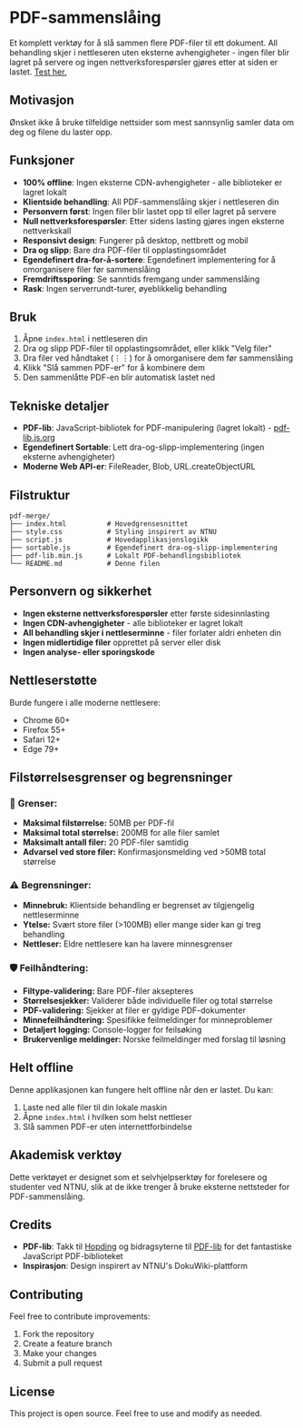 # PDF-sammenslåing
Et komplett verktøy for å slå sammen flere PDF-filer til ett dokument. All behandling skjer i nettleseren uten eksterne avhengigheter - ingen filer blir lagret på servere og ingen nettverksforespørsler gjøres etter at siden er lastet. [Test her.](https://mohandtest.github.io/pdf-merger/)

## Motivasjon
Ønsket ikke å bruke tilfeldige nettsider som mest sannsynlig samler data om deg og filene du laster opp.

## Funksjoner

- **100% offline**: Ingen eksterne CDN-avhengigheter - alle biblioteker er lagret lokalt
- **Klientside behandling**: All PDF-sammenslåing skjer i nettleseren din
- **Personvern først**: Ingen filer blir lastet opp til eller lagret på servere
- **Null nettverksforespørsler**: Etter sidens lasting gjøres ingen eksterne nettverkskall
- **Responsivt design**: Fungerer på desktop, nettbrett og mobil
- **Dra og slipp**: Bare dra PDF-filer til opplastingsområdet
- **Egendefinert dra-for-å-sortere**: Egendefinert implementering for å omorganisere filer før sammenslåing
- **Fremdriftssporing**: Se sanntids fremgang under sammenslåing
- **Rask**: Ingen serverrundt-turer, øyeblikkelig behandling

## Bruk

1. Åpne `index.html` i nettleseren din
2. Dra og slipp PDF-filer til opplastingsområdet, eller klikk "Velg filer"
3. Dra filer ved håndtaket (⋮⋮) for å omorganisere dem før sammenslåing
4. Klikk "Slå sammen PDF-er" for å kombinere dem
5. Den sammenlåtte PDF-en blir automatisk lastet ned

## Tekniske detaljer

- **PDF-lib**: JavaScript-bibliotek for PDF-manipulering (lagret lokalt) - [pdf-lib.js.org](https://pdf-lib.js.org/)
- **Egendefinert Sortable**: Lett dra-og-slipp-implementering (ingen eksterne avhengigheter)
- **Moderne Web API-er**: FileReader, Blob, URL.createObjectURL

## Filstruktur

```
pdf-merge/
├── index.html          # Hovedgrensesnittet
├── style.css           # Styling inspirert av NTNU
├── script.js           # Hovedapplikasjonslogikk
├── sortable.js         # Egendefinert dra-og-slipp-implementering
├── pdf-lib.min.js      # Lokalt PDF-behandlingsbibliotek
└── README.md           # Denne filen
```

## Personvern og sikkerhet

- **Ingen eksterne nettverksforespørsler** etter første sidesinnlasting
- **Ingen CDN-avhengigheter** - alle biblioteker er lagret lokalt
- **All behandling skjer i nettleserminne** - filer forlater aldri enheten din
- **Ingen midlertidige filer** opprettet på server eller disk
- **Ingen analyse- eller sporingskode**

## Nettleserstøtte

Burde fungere i alle moderne nettlesere:
- Chrome 60+
- Firefox 55+
- Safari 12+
- Edge 79+

## Filstørrelsesgrenser og begrensninger

### 📏 **Grenser:**
- **Maksimal filstørrelse:** 50MB per PDF-fil
- **Maksimal total størrelse:** 200MB for alle filer samlet
- **Maksimalt antall filer:** 20 PDF-filer samtidig
- **Advarsel ved store filer:** Konfirmasjonsmelding ved >50MB total størrelse

### ⚠️ **Begrensninger:**
- **Minnebruk:** Klientside behandling er begrenset av tilgjengelig nettleserminne
- **Ytelse:** Svært store filer (>100MB) eller mange sider kan gi treg behandling
- **Nettleser:** Eldre nettlesere kan ha lavere minnesgrenser

### 🛡️ **Feilhåndtering:**
- **Filtype-validering:** Bare PDF-filer aksepteres
- **Størrelsesjekker:** Validerer både individuelle filer og total størrelse
- **PDF-validering:** Sjekker at filer er gyldige PDF-dokumenter
- **Minnefeilhåndtering:** Spesifikke feilmeldinger for minneproblemer
- **Detaljert logging:** Console-logger for feilsøking
- **Brukervenlige meldinger:** Norske feilmeldinger med forslag til løsning

## Helt offline

Denne applikasjonen kan fungere helt offline når den er lastet. Du kan:
1. Laste ned alle filer til din lokale maskin
2. Åpne `index.html` i hvilken som helst nettleser
3. Slå sammen PDF-er uten internettforbindelse

## Akademisk verktøy

Dette verktøyet er designet som et selvhjelpserktøy for forelesere og studenter ved NTNU, slik at de ikke trenger å bruke eksterne nettsteder for PDF-sammenslåing.

## Credits

- **PDF-lib**: Takk til [Hopding](https://github.com/Hopding) og bidragsyterne til [PDF-lib](https://github.com/Hopding/pdf-lib) for det fantastiske JavaScript PDF-biblioteket
- **Inspirasjon**: Design inspirert av NTNU's DokuWiki-plattform

## Contributing

Feel free to contribute improvements:
1. Fork the repository
2. Create a feature branch
3. Make your changes
4. Submit a pull request

## License

This project is open source. Feel free to use and modify as needed.
